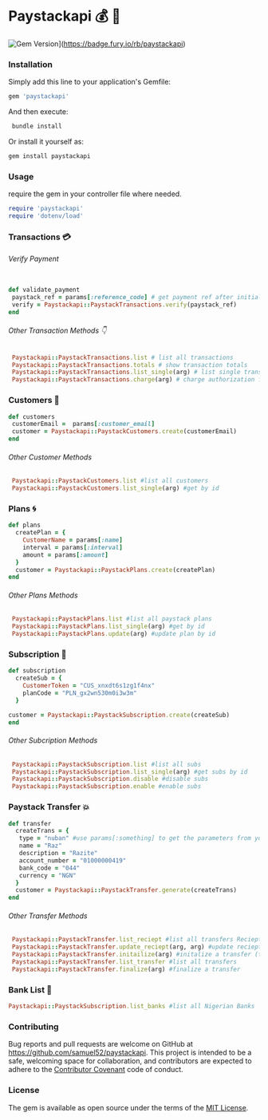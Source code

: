 # Paystackapi :moneybag: :money_with_wings:
![Gem Version](https://badge.fury.io/rb/paystack.svg)](https://badge.fury.io/rb/paystackapi)
### Installation

Simply add this line to your application's Gemfile:

```ruby
gem 'paystackapi'
```

And then execute:
```ruby
 bundle install
```

Or install it yourself as:
```ruby
gem install paystackapi
```

### Usage

require the gem in your controller file where needed.

```ruby
require 'paystackapi'
require 'dotenv/load'
```

###  Transactions :credit_card:

###### Verify Payment 

```ruby

def validate_payment
 paystack_ref = params[:reference_code] # get payment ref after initializing payment from the frontend
 verify = Paystackapi::PaystackTransactions.verify(paystack_ref)
end
```
###### Other Transaction Methods :point_down:

```ruby
 Paystackapi::PaystackTransactions.list # list all transactions
 Paystackapi::PaystackTransactions.totals # show transaction totals
 Paystackapi::PaystackTransactions.list_single(arg) # list single transaction
 Paystackapi::PaystackTransactions.charge(arg) # charge authorization from card
```
### Customers :two_men_holding_hands:

```ruby
def customers
 customerEmail =  params[:customer_email]
 customer = Paystackapi::PaystackCustomers.create(customerEmail)
end
```
###### Other Customer Methods

```ruby
 Paystackapi::PaystackCustomers.list #list all customers
 Paystackapi::PaystackCustomers.list_single(arg) #get by id
```
### Plans :cyclone:

```ruby
def plans
  createPlan = {
	CustomerName = params[:name]
	interval = params[:interval]
	amount = params[:amount]
  }
  customer = Paystackapi::PaystackPlans.create(createPlan)
end
```
###### Other Plans Methods

```ruby
 Paystackapi::PaystackPlans.list #list all paystack plans
 Paystackapi::PaystackPlans.list_single(arg) #get by id
 Paystackapi::PaystackPlans.update(arg) #update plan by id
 ```
### Subscription :electric_plug:
```ruby
def subscription
  createSub = {
	CustomerToken = "CUS_xnxdt6s1zg1f4nx"
	planCode = "PLN_gx2wn530m0i3w3m"
  }

customer = Paystackapi::PaystackSubscription.create(createSub)
end
```
###### Other Subcription Methods

```ruby
 Paystackapi::PaystackSubscription.list #list all subs
 Paystackapi::PaystackSubscription.list_single(arg) #get subs by id
 Paystackapi::PaystackSubscription.disable #disable subs
 Paystackapi::PaystackSubscription.enable #enable subs
 ```
### Paystack Transfer :boom:
```ruby
def transfer
  createTrans = {
   type = "nuban" #use params[:something] to get the parameters from your endpoint
   name = "Raz"
   description = "Razite"
   account_number = "01000000419"
   bank_code = "044"
   currency = "NGN"
  }
  customer = Paystackapi::PaystackTransfer.generate(createTrans)
end
```
###### Other Transfer Methods

```ruby
 Paystackapi::PaystackTransfer.list_reciept #list all transfers Reciept
 Paystackapi::PaystackTransfer.update_reciept(arg, arg) #update reciept 
 Paystackapi::PaystackTransfer.initailize(arg) #initalize a transfer (triggers an otp here)
 Paystackapi::PaystackTransfer.list_transfer #list all transfers
 Paystackapi::PaystackTransfer.finalize(arg) #finalize a transfer

 ```
### Bank List :bank:
```ruby
Paystackapi::PaystackSubscription.list_banks #list all Nigerian Banks
```

### Contributing

Bug reports and pull requests are welcome on GitHub at https://github.com/samuel52/paystackapi. This project is intended to be a safe, welcoming space for collaboration, and contributors are expected to adhere to the [Contributor Covenant](http://contributor-covenant.org) code of conduct.

### License

The gem is available as open source under the terms of the [MIT License](https://opensource.org/licenses/MIT).

